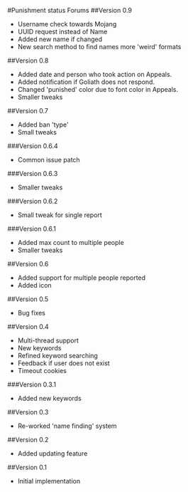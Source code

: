 #Punishment status Forums
##Version 0.9
* Username check towards Mojang
* UUID request instead of Name
* Added new name if changed
* New search method to find names more 'weird' formats

##Version 0.8
* Added date and person who took action on Appeals.
* Added notification if Goliath does not respond.
* Changed 'punished' color due to font color in Appeals.
* Smaller tweaks

##Version 0.7
* Added ban 'type'
* Small tweaks

###Version 0.6.4
* Common issue patch

###Version 0.6.3
* Smaller tweaks

###Version 0.6.2
* Small tweak for single report

###Version 0.6.1
* Added max count to multiple people
* Smaller tweaks

##Version 0.6
* Added support for multiple people reported
* Added icon

##Version 0.5
* Bug fixes

##Version 0.4
* Multi-thread support
* New keywords
* Refined keyword searching
* Feedback if user does not exist
* Timeout cookies

###Version 0.3.1
* Added new keywords

##Version 0.3
* Re-worked 'name finding' system

##Version 0.2
* Added updating feature

##Version 0.1
* Initial implementation
